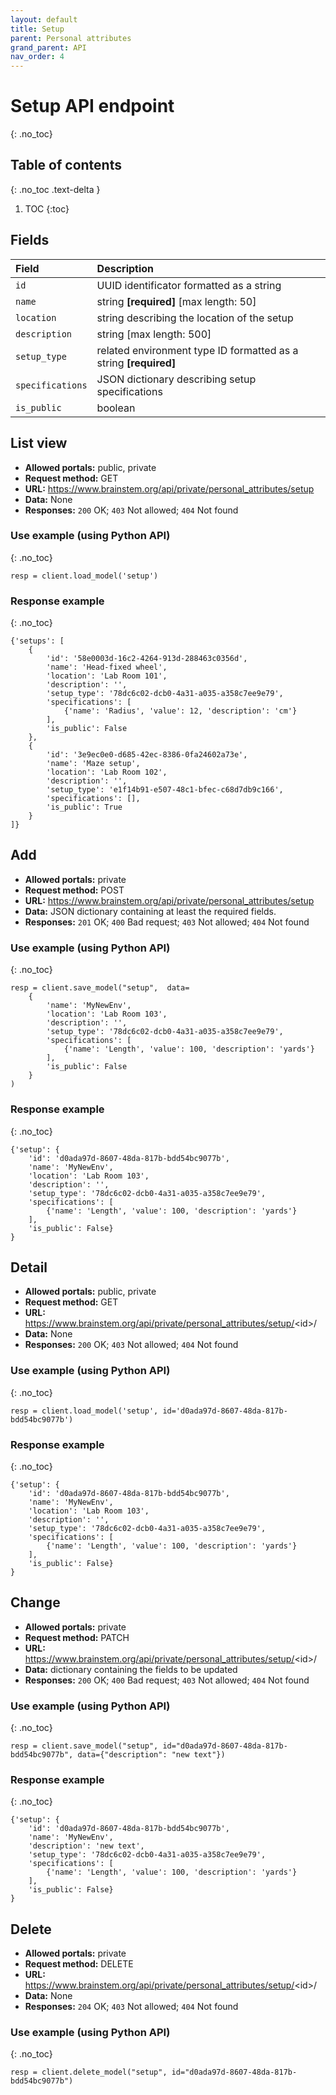 ```yaml
---
layout: default
title: Setup
parent: Personal attributes
grand_parent: API
nav_order: 4
---
```


# Setup API endpoint
{: .no_toc}

## Table of contents
{: .no_toc .text-delta }

1. TOC
{:toc}


## Fields

| Field        | Description  |
|:-------------|:-------------|
| `id` | UUID identificator formatted as a string |
| `name` | string **[required]** [max length: 50] |
| `location` | string describing the location of the setup |
| `description` | string [max length: 500]|
| `setup_type` | related environment type ID formatted as a string **[required]** |
| `specifications` | JSON dictionary describing setup specifications |
| `is_public` | boolean |


## List view
- **Allowed portals:** public, private
- **Request method:** GET
- **URL:** https://www.brainstem.org/api/private/personal_attributes/setup
- **Data:** None
- **Responses:** `200` OK; `403` Not allowed; `404` Not found

### Use example (using Python API)
{: .no_toc}

```
resp = client.load_model('setup')
```

### Response example
{: .no_toc}

```
{'setups': [
    {
        'id': '58e0003d-16c2-4264-913d-288463c0356d',
        'name': 'Head-fixed wheel',
        'location': 'Lab Room 101',
        'description': '',
        'setup_type': '78dc6c02-dcb0-4a31-a035-a358c7ee9e79',
        'specifications': [
            {'name': 'Radius', 'value': 12, 'description': 'cm'}
        ],
        'is_public': False
    },
    {
        'id': '3e9ec0e0-d685-42ec-8386-0fa24602a73e',
        'name': 'Maze setup',
        'location': 'Lab Room 102',
        'description': '',
        'setup_type': 'e1f14b91-e507-48c1-bfec-c68d7db9c166',
        'specifications': [],
        'is_public': True
    }
]}

```


## Add
- **Allowed portals:** private
- **Request method:** POST
- **URL:** https://www.brainstem.org/api/private/personal_attributes/setup
- **Data:** JSON dictionary containing at least the required fields.
- **Responses:** `201` OK; `400` Bad request; `403` Not allowed; `404` Not found


### Use example (using Python API)
{: .no_toc}

```
resp = client.save_model("setup",  data=
    {
        'name': 'MyNewEnv',
        'location': 'Lab Room 103',
        'description': '',
        'setup_type': '78dc6c02-dcb0-4a31-a035-a358c7ee9e79',
        'specifications': [
            {'name': 'Length', 'value': 100, 'description': 'yards'}
        ],
        'is_public': False
    }
)
```

### Response example
{: .no_toc}

```
{'setup': {
    'id': 'd0ada97d-8607-48da-817b-bdd54bc9077b',
    'name': 'MyNewEnv',
    'location': 'Lab Room 103',
    'description': '',
    'setup_type': '78dc6c02-dcb0-4a31-a035-a358c7ee9e79',
    'specifications': [
        {'name': 'Length', 'value': 100, 'description': 'yards'}
    ],
    'is_public': False}
}
```



## Detail
- **Allowed portals:** public, private
- **Request method:** GET
- **URL:** https://www.brainstem.org/api/private/personal_attributes/setup/<id\>/
- **Data:** None
- **Responses:** `200` OK; `403` Not allowed; `404` Not found

### Use example (using Python API)
{: .no_toc}

```
resp = client.load_model('setup', id='d0ada97d-8607-48da-817b-bdd54bc9077b')
```

### Response example
{: .no_toc}

```
{'setup': {
    'id': 'd0ada97d-8607-48da-817b-bdd54bc9077b',
    'name': 'MyNewEnv',
    'location': 'Lab Room 103',
    'description': '',
    'setup_type': '78dc6c02-dcb0-4a31-a035-a358c7ee9e79',
    'specifications': [
        {'name': 'Length', 'value': 100, 'description': 'yards'}
    ],
    'is_public': False}
}
```


## Change
- **Allowed portals:** private
- **Request method:** PATCH
- **URL:** https://www.brainstem.org/api/private/personal_attributes/setup/<id\>/
- **Data:** dictionary containing the fields to be updated
- **Responses:** `200` OK; `400` Bad request; `403` Not allowed; `404` Not found


### Use example (using Python API)
{: .no_toc}

```
resp = client.save_model("setup", id="d0ada97d-8607-48da-817b-bdd54bc9077b", data={"description": "new text"})
```

### Response example
{: .no_toc}

```
{'setup': {
    'id': 'd0ada97d-8607-48da-817b-bdd54bc9077b',
    'name': 'MyNewEnv',
    'description': 'new text',
    'setup_type': '78dc6c02-dcb0-4a31-a035-a358c7ee9e79',
    'specifications': [
        {'name': 'Length', 'value': 100, 'description': 'yards'}
    ],
    'is_public': False}
}
```


## Delete
- **Allowed portals:** private
- **Request method:** DELETE
- **URL:** https://www.brainstem.org/api/private/personal_attributes/setup/<id\>/
- **Data:** None
- **Responses:** `204` OK; `403` Not allowed; `404` Not found


### Use example (using Python API)
{: .no_toc}

```
resp = client.delete_model("setup", id="d0ada97d-8607-48da-817b-bdd54bc9077b")
``` 